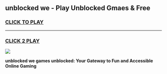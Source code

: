 
## unblocked we - Play Unblocked Gmaes & Free
<h3>
<a href="https://news.freeplayer.one?title=unblocked_we&ref=23F">CLICK TO PLAY</a></h3>
<hr>

<h3>
<a href="https://news.freeplayer.one?title=unblocked_we&ref=23F">CLICK 2 PLAY</a>
  
</h3>

<a href="https://news.freeplayer.one?title=unblocked_we&ref=23F/"><img src="https://clearcache.store/games.png"></a>


**unblocked we games unblocked: Your Gateway to Fun and Accessible Online Gaming**
